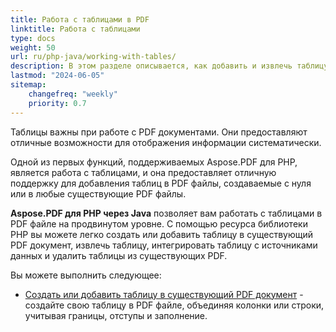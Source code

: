 ```yaml
---
title: Работа с таблицами в PDF 
linktitle: Работа с таблицами
type: docs
weight: 50
url: ru/php-java/working-with-tables/
description: В этом разделе описывается, как добавить и извлечь таблицу, как манипулировать и интегрировать таблицу с использованием PHP.
lastmod: "2024-06-05"
sitemap:
    changefreq: "weekly"
    priority: 0.7
---
```


Таблицы важны при работе с PDF документами. Они предоставляют отличные возможности для отображения информации систематически.

Одной из первых функций, поддерживаемых Aspose.PDF для PHP, является работа с таблицами, и она предоставляет отличную поддержку для добавления таблиц в PDF файлы, создаваемые с нуля или в любые существующие PDF файлы.

**Aspose.PDF для PHP через Java** позволяет вам работать с таблицами в PDF файле на продвинутом уровне. С помощью ресурса библиотеки PHP вы можете легко создать или добавить таблицу в существующий PDF документ, извлечь таблицу, интегрировать таблицу с источниками данных и удалить таблицы из существующих PDF.

Вы можете выполнить следующее:

- [Создать или добавить таблицу в существующий PDF документ](/pdf/php-java/add-table-in-existing-pdf-document/) - создайте свою таблицу в PDF файле, объединяя колонки или строки, учитывая границы, отступы и заполнение.